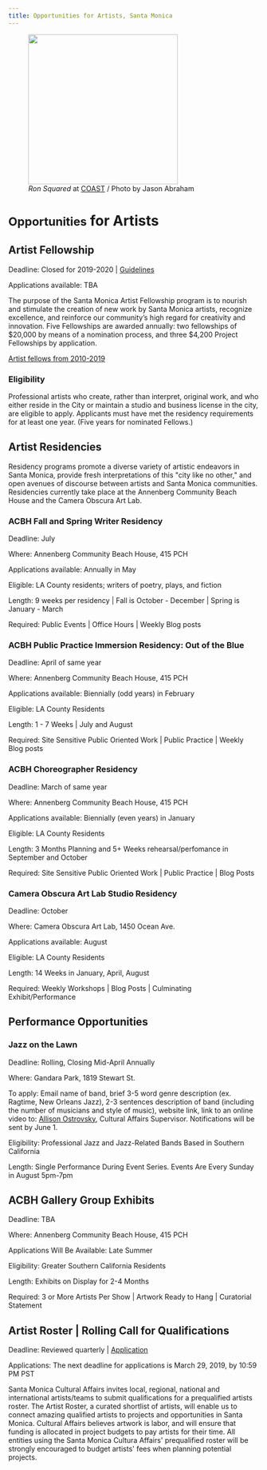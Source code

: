 ```yaml
---
title: Opportunities for Artists, Santa Monica
---
```


<figure>
  <img src="/uploads/coast-painting.jpg" height="300" alt="" />
  <figcaption><em>Ron Squared</em> at <a href="https://www.santamonica.com/event/coast/">COAST</a> / Photo by Jason Abraham</figcaption>
</figure>

<small>Opportunities</small> for Artists
=========================

Artist Fellowship
-----------------

Deadline: Closed for 2019-2020 | [Guidelines](/Media/arts/CA/Santa%20Monica%20Artist%20Fellowship%20Guidelines%202019-20%20ES-EN-1.pdf)

Applications available: TBA 

The purpose of the Santa Monica Artist Fellowship program is to nourish and stimulate the creation of new work by Santa Monica artists, recognize excellence, and reinforce our community’s high regard for creativity and innovation. Five Fellowships are awarded annually: two fellowships of $20,000 by means of a nomination process, and three $4,200 Project Fellowships by application.

[Artist fellows from 2010-2019](/arts/artist-fellows)

### Eligibility

Professional artists who create, rather than interpret, original work, and who either reside in the City or maintain a studio and business license in the city, are eligible to apply. Applicants must have met the residency requirements for at least one year. (Five years for nominated Fellows.)

Artist Residencies
------------------

Residency programs promote a diverse variety of artistic endeavors in Santa Monica, provide fresh interpretations of this "city like no other," and open avenues of discourse between artists and Santa Monica communities. Residencies currently take place at the Annenberg Community Beach House and the Camera Obscura Art Lab.

### ACBH Fall and Spring Writer Residency

Deadline: July

Where: Annenberg Community Beach House, 415 PCH

Applications available: Annually in May

Eligible: LA County residents; writers of poetry, plays, and fiction

Length: 9 weeks per residency | Fall is October - December | Spring is January - March

Required: Public Events | Office Hours | Weekly Blog posts

### ACBH Public Practice Immersion Residency: Out of the Blue

Deadline: April of same year

Where: Annenberg Community Beach House, 415 PCH

Applications available: Biennially (odd years) in February

Eligible: LA County Residents

Length: 1 - 7 Weeks | July and August

Required: Site Sensitive Public Oriented Work | Public Practice | Weekly Blog posts

### ACBH Choreographer Residency

Deadline: March of same year

Where: Annenberg Community Beach House, 415 PCH

Applications available: Biennially (even years) in January

Eligible: LA County Residents

Length: 3 Months Planning and 5+ Weeks rehearsal/perfomance in September and October

Required: Site Sensitive Public Oriented Work | Public Practice | Blog Posts

### Camera Obscura Art Lab Studio Residency

Deadline: October

Where: Camera Obscura Art Lab, 1450 Ocean Ave.

Applications available: August

Eligible: LA County Residents

Length: 14 Weeks in January, April, August

Required: Weekly Workshops | Blog Posts | Culminating Exhibit/Performance

Performance Opportunities
-------------------------

### Jazz on the Lawn

Deadline: Rolling, Closing Mid-April Annually 

Where: Gandara Park, 1819 Stewart St.

To apply: Email name of band, brief 3-5 word genre description (ex. Ragtime, New Orleans Jazz), 2-3 sentences description of band (including the number of musicians and style of music), website link, link to an online video to:  [Allison Ostrovsky](mailto:allison.ostrovsky@smgov.net), Cultural Affairs Supervisor. Notifications will be sent by June 1. 

Eligibility: Professional Jazz and Jazz-Related Bands Based in Southern California

Length: Single Performance During Event Series. Events Are Every Sunday in August 5pm-7pm

ACBH Gallery Group Exhibits
---------------------------

Deadline: TBA

Where: Annenberg Community Beach House, 415 PCH

Applications Will Be Available: Late Summer

Eligibility: Greater Southern California Residents 

Length: Exhibits on Display for 2-4 Months

Required: 3 or More Artists Per Show | Artwork Ready to Hang | Curatorial Statement 

Artist Roster | Rolling Call for Qualifications
-----------------------------------------------

Deadline: Reviewed quarterly | [Application](https://artist.callforentry.org/festivals_unique_info.php?ID=6001) 

Applications: The next deadline for applications is March 29, 2019, by 10:59 PM PST

Santa Monica Cultural Affairs invites local, regional, national and international artists/teams to submit qualifications for a prequalified artists roster. The Artist Roster, a curated shortlist of artists, will enable us to connect amazing qualified artists to projects and opportunities in Santa Monica. Cultural Affairs believes artwork is labor, and will ensure that funding is allocated in project budgets to pay artists for their time. All entities using the Santa Monica Cultura Affairs' prequalified roster will be strongly encouraged to budget artists' fees when planning potential projects. 
